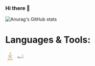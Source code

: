 ### Hi there 👋

![Anurag's GitHub stats](https://github-readme-stats.vercel.app/api?username=pqtriick&show_icons=true&theme=react)

# Languages & Tools:
<code><img height="30" alt="java" src="https://raw.githubusercontent.com/github/explore/5b3600551e122a3277c2c5368af2ad5725ffa9a1/topics/java/java.png?size=48"></code>
<code><img height="30" alt="mysql" src="https://raw.githubusercontent.com/github/explore/5b3600551e122a3277c2c5368af2ad5725ffa9a1/topics/mysql/mysql.png?size=48"></code>
